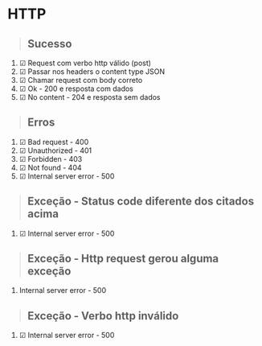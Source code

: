 # HTTP

> ## Sucesso
1. ☑ Request com verbo http válido (post)
2. ☑ Passar nos headers o content type JSON
3. ☑ Chamar request com body correto
4. ☑ Ok - 200 e resposta com dados
5. ☑ No content - 204 e resposta sem dados

> ## Erros
1. ☑ Bad request - 400
2. ☑ Unauthorized - 401
3. ☑ Forbidden - 403
4. ☑ Not found - 404
5. ☑ Internal server error - 500

> ## Exceção - Status code diferente dos citados acima
1. ☑ Internal server error - 500

> ## Exceção - Http request gerou alguma exceção
1. Internal server error - 500

> ## Exceção - Verbo http inválido
1. ☑ Internal server error - 500
